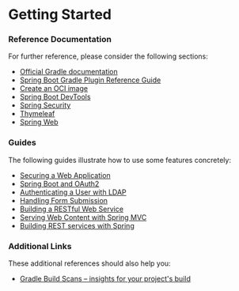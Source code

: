 # Getting Started

### Reference Documentation

For further reference, please consider the following sections:

* [Official Gradle documentation](https://docs.gradle.org)
* [Spring Boot Gradle Plugin Reference Guide](https://docs.spring.io/spring-boot/3.4.2/gradle-plugin)
* [Create an OCI image](https://docs.spring.io/spring-boot/3.4.2/gradle-plugin/packaging-oci-image.html)
* [Spring Boot DevTools](https://docs.spring.io/spring-boot/3.4.2/reference/using/devtools.html)
* [Spring Security](https://docs.spring.io/spring-boot/3.4.2/reference/web/spring-security.html)
* [Thymeleaf](https://docs.spring.io/spring-boot/3.4.2/reference/web/servlet.html#web.servlet.spring-mvc.template-engines)
* [Spring Web](https://docs.spring.io/spring-boot/3.4.2/reference/web/servlet.html)

### Guides

The following guides illustrate how to use some features concretely:

* [Securing a Web Application](https://spring.io/guides/gs/securing-web/)
* [Spring Boot and OAuth2](https://spring.io/guides/tutorials/spring-boot-oauth2/)
* [Authenticating a User with LDAP](https://spring.io/guides/gs/authenticating-ldap/)
* [Handling Form Submission](https://spring.io/guides/gs/handling-form-submission/)
* [Building a RESTful Web Service](https://spring.io/guides/gs/rest-service/)
* [Serving Web Content with Spring MVC](https://spring.io/guides/gs/serving-web-content/)
* [Building REST services with Spring](https://spring.io/guides/tutorials/rest/)

### Additional Links

These additional references should also help you:

* [Gradle Build Scans – insights for your project's build](https://scans.gradle.com#gradle)

